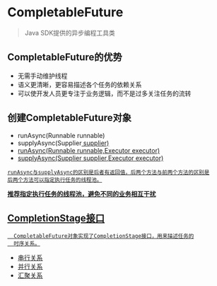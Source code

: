 # CompletableFuture
> Java SDK提供的异步编程工具类

## CompletableFuture的优势
   - 无需手动维护线程
   - 语义更清晰，更容易描述各个任务的依赖关系
   - 可以使开发人员更专注于业务逻辑，而不是过多关注任务的流转

## 创建CompletableFuture对象
   - runAsync(Runnable runnable)
   - supplyAsync(Supplier<U> supplier)
   - runAsync(Runnable runnable,Executor executor)
   - supplyAsync(Supplier<U> supplier,Executor executor)
    
    runAsync与supplyAsync的区别是后者有返回值，后两个方法与前两个方法的区别是
    后两个方法可以指定执行任务的线程池。
    
   **推荐指定执行任务的线程池，避免不同的业务相互干扰**

## CompletionStage接口
      CompletableFuture对象实现了CompletionStage接口，用来描述任务的
      时序关系。
   - 串行关系
   - 并行关系
   - 汇聚关系 


